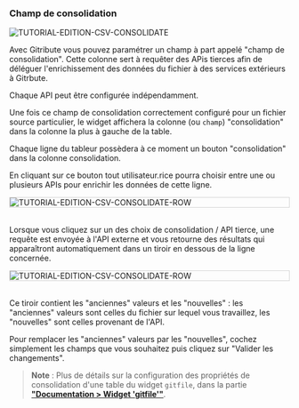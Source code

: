 ### Champ de consolidation

<div>
  <img
    alt="TUTORIAL-EDITION-CSV-CONSOLIDATE"
    src="https://raw.githubusercontent.com/multi-coop/gitribute-documentation-content/main/images/tutorial/edit-csv/edit-csv-consolidate.png"
    />
</div>

Avec Gitribute vous pouvez paramétrer un champ à part appelé "champ de consolidation". Cette colonne sert à requêter des APis tierces afin de déléguer l'enrichissement des données du fichier à des services extérieurs à Gitrbute.

Chaque API peut être configurée indépendamment.

Une fois ce champ de consolidation correctement configuré pour un fichier source particulier, le widget affichera la colonne (ou `champ`) "consolidation" dans la colonne la plus à gauche de la table.

Chaque ligne du tableur possèdera à ce moment un bouton "consolidation" <span class="icon"><i class="mdi mdi-wrench"></i></span> dans la colonne consolidation.

En cliquant sur ce bouton tout utilisateur.rice pourra choisir entre une ou plusieurs APIs pour enrichir les données de cette ligne.

<div style="border: thin solid lightgrey;">
  <img
    alt="TUTORIAL-EDITION-CSV-CONSOLIDATE-ROW"
    src="https://raw.githubusercontent.com/multi-coop/gitribute-documentation-content/main/images/tutorial/edit-csv/edit-csv-consolidate-row.png"
    />
</div>

<br>

Lorsque vous cliquez sur un des choix de consolidation / API tierce, une requête est envoyée à l'API externe et vous retourne des résultats qui apparaîtront automatiquement dans un tiroir en dessous de la ligne concernée.

<div style="border: thin solid lightgrey;">
  <img
    alt="TUTORIAL-EDITION-CSV-CONSOLIDATE-ROW"
    src="https://raw.githubusercontent.com/multi-coop/gitribute-documentation-content/main/images/tutorial/edit-csv/edit-csv-consolidate-row-result.png"
    />
</div>

<br>

Ce tiroir contient les "anciennes" valeurs et les "nouvelles" :  les "anciennes" valeurs sont celles du fichier sur lequel vous travaillez, les "nouvelles" sont celles provenant de l'API.

Pour remplacer les "anciennes" valeurs par les "nouvelles", cochez simplement les champs que vous souhaitez puis cliquez sur "Valider les changements".

> **Note** : Plus de détails sur la configuration des propriétés de consolidation d'une table du widget `gitfile`, dans la partie **["Documentation > Widget 'gitfile'"](/docs-gitfile)**.
